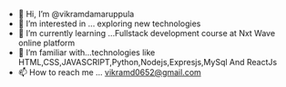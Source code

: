 - 👋 Hi, I’m @vikramdamaruppula
- 👀 I’m interested in ... exploring new technologies
- 🌱 I’m currently learning ...Fullstack development course at Nxt Wave online platform 
- 💞️ I’m familiar with...technologies like HTML,CSS,JAVASCRIPT,Python,Nodejs,Expresjs,MySql And ReactJs
- 📫 How to reach me ... vikramd0652@gmail.com

<!---
vikramdamaruppula/vikramdamaruppula is a ✨ special ✨ repository because its `README.md` (this file) appears on your GitHub profile.
You can click the Preview link to take a look at your changes.
--->
